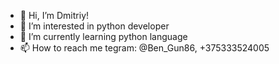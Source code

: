 - 👋 Hi, I’m Dmitriy!
- 👀 I’m interested in python developer
- 🌱 I’m currently learning python language
- 📫 How to reach me tegram: @Ben_Gun86, +375333524005
